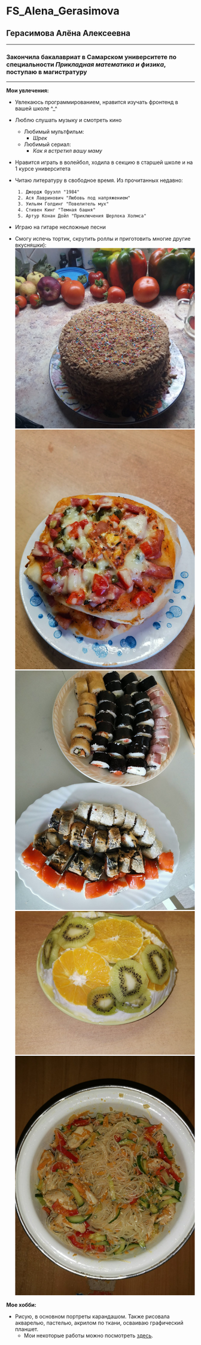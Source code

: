 # FS_Alena_Gerasimova

## Герасимова Алёна Алексеевна

---

### Закончила бакалавриат в Самарском университете по специальности  *Прикладная математика и физика*, поступаю в магистратуру

---

**Мои увлечения:**
- Увлекаюсь программированием, нравится изучать фронтенд в вашей школе ^_^
- Люблю слушать музыку и смотреть кино
  - Любимый мультфильм:
    - *Шрек*
  - Любимый сериал:
    - *Как я встретил вашу маму*
- Нравится играть в волейбол, ходила в секцию в старшей школе и на 1 курсе университета
- Читаю литературу в свободное время. Из прочитанных недавно:

       1. Джордж Оруэлл "1984"
       2. Ася Лавринович "Любовь под напряжением"
       3. Уильям Голдинг "Повелитель мух"
       4. Стивен Кинг "Темная башня"
       5. Артур Конан Дойл "Приключения Шерлока Холмса"

- Играю на гитаре несложные песни
- Смогу испечь тортик, скрутить роллы и приготовить многие другие вкусняшки):
![Медовый торт](Task%201/Pictures/1.jpg)
![Пицца](Task%201/Pictures/2.jpg)
![Роллы](Task%201/Pictures/3.jpg)
![Йогуртовый торт](Task%201/Pictures/5.jpg)
![Фунчоза с курицей](Task%201/Pictures/6.jpg)

**Мое хобби:**
* Рисую, в основном портреты карандашом. Также рисовала акварелью, пастелью, акрилом по ткани, осваиваю графический планшет.
  - Мои некоторые работы можно посмотреть [здесь](https://www.instagram.com/alyona_gerasimowa/).